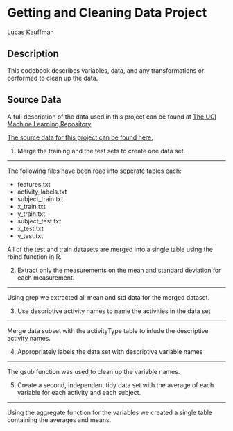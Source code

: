 Getting and Cleaning Data Project
=================================


Lucas Kauffman

Description
-----------

This codebook describes variables, data, and any transformations or performed to clean up the data.


Source Data
-----------
A full description of the data used in this project can be found at [The UCI Machine Learning Repository](http://archive.ics.uci.edu/ml/datasets/Human+Activity+Recognition+Using+Smartphones)

[The source data for this project can be found here.](https://d396qusza40orc.cloudfront.net/getdata%2Fprojectfiles%2FUCI%20HAR%20Dataset.zip)


1. Merge the training and the test sets to create one data set.
---------------------------------------------------------------
The following files have been read into seperate tables each:
- features.txt
- activity_labels.txt
- subject_train.txt
- x_train.txt
- y_train.txt
- subject_test.txt
- x_test.txt
- y_test.txt


All of the test and train datasets are merged into a single table using the rbind function in R.

2. Extract only the measurements on the mean and standard deviation for each measurement. 
-----------------------------------------------------------------------------------------

Using grep we extracted all mean and std data for the merged dataset.


3. Use descriptive activity names to name the activities in the data set
------------------------------------------------------------------------
Merge data subset with the activityType table to inlude the descriptive activity names. 

4. Appropriately labels the data set with descriptive variable names
--------------------------------------------------------------------
The gsub function was used to clean up the variable names. 

5. Create a second, independent tidy data set with the average of each variable for each activity and each subject. 
----------------------------------------------------------------------------------------
Using the aggregate function for the variables we created a single table containing the averages and means.
